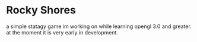Rocky Shores
============

a simple statagy game im working on while learning opengl 3.0 and greater. at the moment it is very early in development.